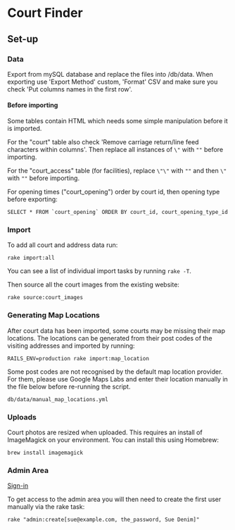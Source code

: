 # Court Finder

## Set-up

### Data

Export from mySQL database and replace the files into /db/data. When exporting use 'Export Method' custom, 'Format' CSV and make sure you check 'Put columns names in the first row'.

#### Before importing

Some tables contain HTML which needs some simple manipulation before it is imported.

For the "court" table also check 'Remove carriage return/line feed characters within columns'. Then replace all instances of `\"` with `""` before importing.

For the "court_access" table (for facilities), replace `\"\"` with `""` and then `\"` with `""` before importing.

For opening times ("court_opening") order by court id, then opening type before exporting:

    SELECT * FROM `court_opening` ORDER BY court_id, court_opening_type_id

### Import

To add all court and address data run:

    rake import:all

You can see a list of individual import tasks by running `rake -T`.

Then source all the court images from the existing website:

    rake source:court_images

### Generating Map Locations

After court data has been imported, some courts may be missing their map locations. The locations can be generated from their post codes of the visiting addresses and imported by running:

    RAILS_ENV=production rake import:map_location

Some post codes are not recognised by the default map location provider. For them, please use Google Maps Labs and enter their location manually in the file below before re-running the script.

    db/data/manual_map_locations.yml


<!-- Then you need to process the court types by running:

    rake process:court_types -->

### Uploads

Court photos are resized when uploaded. This requires an install of ImageMagick on your environment. You can install this using Homebrew:

    brew install imagemagick

### Admin Area

[Sign-in](http://localhost:3000/admin/users/sign_in)

To get access to the admin area you will then need to create the first user manually via the rake task:

    rake "admin:create[sue@example.com, the_password, Sue Denim]"
